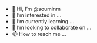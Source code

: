 - 👋 Hi, I’m @souminm
- 👀 I’m interested in ...
- 🌱 I’m currently learning ...
- 💞️ I’m looking to collaborate on ...
- 📫 How to reach me ...

<!---
souminm/souminm is a ✨ special ✨ repository because its `README.md` (this file) appears on your GitHub profile.
You can click the Preview link to take a look at your changes.
--->
